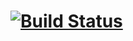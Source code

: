 # [![Build Status](https://travis-ci.com/Krasnoffsky/Geometry3.svg?branch=master)](https://travis-ci.com/Krasnoffsky/Geometry3)
